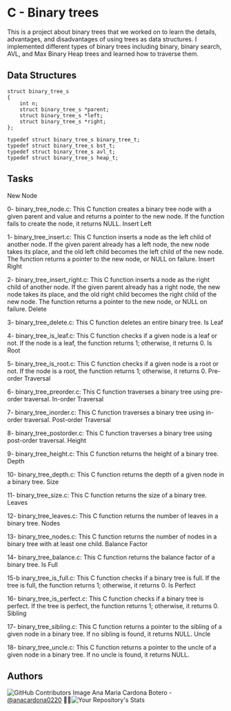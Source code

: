 # C - Binary trees

This is a project about binary trees that we worked on to learn the details, advantages, and disadvantages of using trees as data structures. I implemented different types of binary trees including binary, binary search, AVL, and Max Binary Heap trees and learned how to traverse them.

## Data Structures
```
struct binary_tree_s
{
    int n;
    struct binary_tree_s *parent;
    struct binary_tree_s *left;
    struct binary_tree_s *right;
};

typedef struct binary_tree_s binary_tree_t;
typedef struct binary_tree_s bst_t;
typedef struct binary_tree_s avl_t;
typedef struct binary_tree_s heap_t;
```

## Tasks
New Node

0- binary_tree_node.c: This C function creates a binary tree node with a given parent and value and returns a pointer to the new node. If the function fails to create the node, it returns NULL.
Insert Left

1- binary_tree_insert.c: This C function inserts a node as the left child of another node. If the given parent already has a left node, the new node takes its place, and the old left child becomes the left child of the new node. The function returns a pointer to the new node, or NULL on failure.
Insert Right

2- binary_tree_insert_right.c: This C function inserts a node as the right child of another node. If the given parent already has a right node, the new node takes its place, and the old right child becomes the right child of the new node. The function returns a pointer to the new node, or NULL on failure.
Delete

3- binary_tree_delete.c: This C function deletes an entire binary tree.
Is Leaf

4- binary_tree_is_leaf.c: This C function checks if a given node is a leaf or not. If the node is a leaf, the function returns 1; otherwise, it returns 0.
Is Root

5- binary_tree_is_root.c: This C function checks if a given node is a root or not. If the node is a root, the function returns 1; otherwise, it returns 0.
Pre-order Traversal

6- binary_tree_preorder.c: This C function traverses a binary tree using pre-order traversal.
In-order Traversal

7- binary_tree_inorder.c: This C function traverses a binary tree using in-order traversal.
Post-order Traversal

8- binary_tree_postorder.c: This C function traverses a binary tree using post-order traversal.
Height

9- binary_tree_height.c: This C function returns the height of a binary tree.
Depth

10- binary_tree_depth.c: This C function returns the depth of a given node in a binary tree.
Size

11- binary_tree_size.c: This C function returns the size of a binary tree.
Leaves

12- binary_tree_leaves.c: This C function returns the number of leaves in a binary tree.
Nodes

13- binary_tree_nodes.c: This C function returns the number of nodes in a binary tree with at least one child.
Balance Factor

14- binary_tree_balance.c: This C function returns the balance factor of a binary tree.
Is Full

15-b inary_tree_is_full.c: This C function checks if a binary tree is full. If the tree is full, the function returns 1; otherwise, it returns 0.
Is Perfect

16- binary_tree_is_perfect.c: This C function checks if a binary tree is perfect. If the tree is perfect, the function returns 1; otherwise, it returns 0.
Sibling

17- binary_tree_sibling.c: This C function returns a pointer to the sibling of a given node in a binary tree. If no sibling is found, it returns NULL.
Uncle

18- binary_tree_uncle.c: This C function returns a pointer to the uncle of a given node in a binary tree. If no uncle is found, it returns NULL.

## Authors
![GitHub Contributors Image](https://contrib.rocks/image?repo=anacardona0220/holbertonschool-higher_level_programming) Ana Maria Cardona Botero - <a href="https://github.com/anacardona0220" target="_blank"> @anacardona0220</a> :genie_woman:![Your Repository's Stats](https://github-readme-stats.vercel.app/api?username=anacardona0220&show_icons=true)
